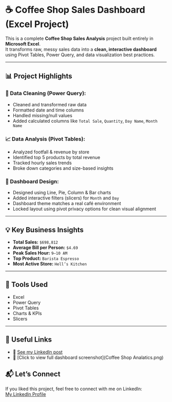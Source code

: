 # ☕ Coffee Shop Sales Dashboard (Excel Project)

This is a complete **Coffee Shop Sales Analysis** project built entirely in **Microsoft Excel**.  
It transforms raw, messy sales data into a **clean, interactive dashboard** using Pivot Tables, Power Query, and data visualization best practices.

---

## 📊 Project Highlights

### 🔧 Data Cleaning (Power Query):
- Cleaned and transformed raw data
- Formatted date and time columns
- Handled missing/null values
- Added calculated columns like `Total Sale`, `Quantity`, `Day Name`, `Month Name`

### 📈 Data Analysis (Pivot Tables):
- Analyzed footfall & revenue by store
- Identified top 5 products by total revenue
- Tracked hourly sales trends
- Broke down categories and size-based insights

### 🎨 Dashboard Design:
- Designed using Line, Pie, Column & Bar charts
- Added interactive filters (slicers) for `Month` and `Day`
- Dashboard theme matches a real café environment
- Locked layout using pivot privacy options for clean visual alignment

---

## 💡 Key Business Insights
- **Total Sales:** `$698,812`  
- **Average Bill per Person:** `$4.69`  
- **Peak Sales Hour:** `9–10 AM`  
- **Top Product:** `Barista Espresso`  
- **Most Active Store:** `Hell’s Kitchen`

---

## 📎 Tools Used
- Excel  
- Power Query  
- Pivot Tables  
- Charts & KPIs  
- Slicers

---

## 🔗 Useful Links

- 🔗 [See my LinkedIn post](https://www.linkedin.com/in/pratik-hingwe/)
- 📸 [Click to view full dashboard screenshot](Coffee Shop Analatics.png)
  


## 📬 Let’s Connect

If you liked this project, feel free to connect with me on LinkedIn:  
[My LinkedIn Profile](https://www.linkedin.com/in/pratik-hingwe/)


